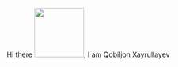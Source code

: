 Hi there <img src="https://media3.giphy.com/media/v1.Y2lkPTc5MGI3NjExa2ZuYTJya3V1dW1ka3JjYWtxeWtwZ2h1eDB0cjY4azN3bXZzb3pxdyZlcD12MV9pbnRlcm5hbF9naWZfYnlfaWQmY3Q9cw/Zl6Bn3ZJMqpNDT3sXS/giphy.gif" width="100px">, I am Qobiljon Xayrullayev
